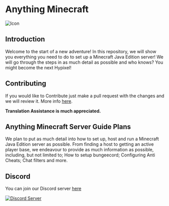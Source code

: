 # Anything Minecraft

![Icon](https://media.discordapp.net/attachments/837476686978482207/848859250489819156/Untitled.png?width=170&height=170)

## Introduction

Welcome to the start of a new adventure! In this repository, we will show you everything you need to do to set up a Minecraft Java Edition server!
We will go through the steps in as much detail as possible and who knows? You might become the next Hypixel!

## Contributing

If you would like to Contribute just make a pull request with the changes and we will review it. More info [here](contributing.md).

**Translation Assistance is much appreciated.**

## Anything Minecraft Server Guide Plans

We plan to put as much detail into how to set up, host and run a Minecraft Java Edition server as possible.
From finding a host to getting an active player base, we endeavour to provide as much information as possible, including, but not limited to; How to setup bungeecord; Configuring Anti Cheats; Chat filters and more.

## Discord

You can join our Discord server [here](https://discord.gg/QRjusA2uAZ)

[![Discord Server](https://img.shields.io/discord/803527976670855169?color=7289da&label=DISCORD&style=for-the-badge)](https://discord.gg/QRjusA2uAZ)
